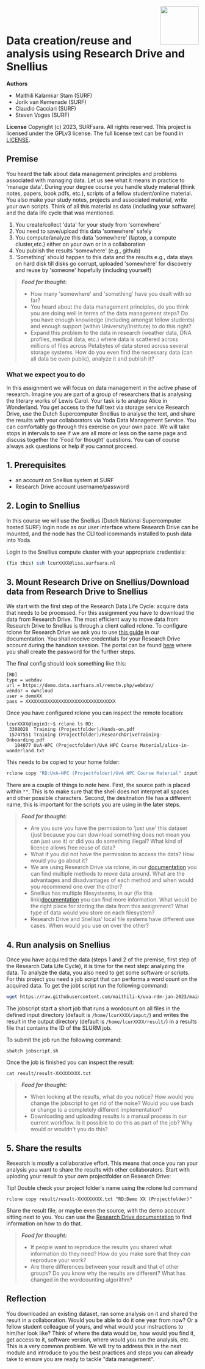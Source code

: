 <img align="right" src="images/surf.jpg" width="100px">
<br><br>


# Data creation/reuse and analysis using Research Drive and Snellius

**Authors**
- Maithili Kalamkar Stam (SURF)
- Jorik van Kemenade (SURF)
- Claudio Cacciari (SURF)
- Steven Voges (SURF)

**License**
Copyright (c) 2023, SURFsara. All rights reserved.
This project is licensed under the GPLv3 license.
The full license text can be found in [LICENSE](LICENSE).

## Premise
You heard the talk about data management principles and problems associated with managing data. Let us see what it means in practice to 'manage data'. During your degree course you handle study material (think notes, papers, book pdfs, etc.), scripts of a fellow student/online material. You also make your study notes, projects and associated material, write your own scripts. Think of all this material as data (including your software) and the data life cycle that was mentioned.  

1. You create/collect 'data' for your study from 'somewhere' 
2. You need to save/upload this data 'somewhere' safely
3. You compute/analyze this data 'somewhere' (laptop, a compute cluster,etc.) either on your own or in a collaboration
4. You publish the results 'somewhere' (e.g., github)
5. 'Something' should happen to this data and the results e.g., data stays on hard disk till disks go corrupt, uploaded 'somewhere' for discovery and reuse by 'someone' hopefully (including yourself)

> **_Food for thought:_**
>
> * How many 'somewhere' and 'something' have you dealt with so far? 
> * You heard about the data management principles, do you think you are doing well in terms of the data management steps? Do you have enough knowledge (including amongst fellow students) and enough support (within University/Institute) to do this right?
> * Expand this problem to the data in research (weather data, DNA profiles, medical data, etc.) where data is scattered across millions of files across Petabytes of data stored across several storage systems. How do you even find the necessary data (can all data be even public), analyze it and publish it?


### What we expect you to do
In this assignment we will focus on data management in the active phase of research. Imagine you are part of a group of researchers that is analysing the literary works of Lewis Carol. Your task is to analyse Alice in Wonderland. You get access to the full text via storage service Research Drive, use the Dutch Supercomputer Snellius to analyse the text, and share the results with your collaborators via Yoda Data Management Service. You can comfortably go through this exercise on your own pace. We will take stops in intervals to see if we are all more or less on the same page and discuss together the 'Food for thought' questions. You can of course always ask questions or help if you cannot proceed.

## 1. Prerequisites

- an account on Snellius system at SURF
- Research Drive account username/password

## 2. Login to Snellius

In this course we will use the Snellius (Dutch National Supercomputer hosted SURF) login node as our user interface where Research Drive can be mounted, and the node has the CLI tool icommands installed to push data into Yoda.

Login to the Snellius compute cluster with your appropriate credentials:

```sh
(fix this) ssh lcurXXXX@lisa.surfsara.nl
```

## 3. Mount Research Drive on Snellius/Download data from Research Drive to Snellius

We start with the first step of the Research Data Life Cycle: acquire data that needs to be processed. For this assignment you have to download the data from Research Drive. The most efficient way to move data from Research Drive to Snellius is through a client called rclone. To configure rclone for Research Drive we ask you to use [this guide](https://wiki.surfnet.nl/display/RDRIVE/Access+Research+Drive+via+Rclone) in our documentation. You shall receive credentials for your Research Drive account during the handson session. The portal can be found [here](https://demo.data.surfsara.nl) where you shall create the password for the further steps.

The final config should look something like this:

```
[RD]
type = webdav
url = https://demo.data.surfsara.nl/remote.php/webdav/
vendor = owncloud
user = demoXX
pass = XXXXXXXXXXXXXXXXXXXXXXXXXXXXXXXXX
```

Once you have configured rclone you can inspect the remote location:

```
lcurXXXX@login3:~$ rclone ls RD:
 3308028  Training (Projectfolder)/Hands-on.pdf
 15747551 Training (Projectfolder)/ResearchDriveTraining-Onboarding.pdf
   104077 UvA-HPC (Projectfolder)/UvA HPC Course Material/alice-in-wonderland.txt
```
This needs to be copied to your home folder:

```sh
rclone copy "RD:UvA-HPC (Projectfolder)/UvA HPC Course Material" input
```

There are a couple of things to note here. First, the source path is placed within `""`. This is to make sure that the shell does not interpret all spaces and other possible characters. Second, the desitnation file has a different name, this is important for the scripts you are using in the later steps.

> **_Food for thought:_**
> * Are you sure you have the permission to 'just use' this dataset (just because you can download something does not mean you can just use it) or did you do something illegal? What kind of licence allows free reuse of data?
> * What if you did not have the permission to access the data? How would you go about it?
> * We are using Research Drive via rclone, in our [documentation](https://wiki.surfnet.nl/display/RDRIVE/How+to+upload+or+download+your+files) you can find multiple methods to move data around. What are the advantages and disadvantages of each method and when would you recommend one over the other?
> * Snellius has multiple filesystesms, in our (fix this link)[documentation](https://servicedesk.surf.nl/wiki/display/WIKI/Lisa+hardware+and+file+systems) you can find more information. What would be the right place for storing the data from this assignment? What type of data would you store on each filesystem?
> * Research Drive and Snellius' local file systems have different use cases. When would you use on over the other?

## 4. Run analysis on Snellius
Once you have acquired the data (steps 1 and 2 of the premise, first step of the Research Data Life Cycle), it is time for the next step: analyzing the data. To analyze the data, you also need to get some software or scripts. For this project you need a job script that can performa a word count on the acquired data. To get the jobt script run the following command: 

```sh
wget https://raw.githubusercontent.com/maithili-k/uva-rdm-jan-2023/main/2-data-creation-and-analysis/jobscript.sh
```

The jobscript start a short job that runs a wordcount on all files in the defined input directory (default is `/home/lcurXXXX/input/`) and writes the result in the output directory (default is `/home/lcurXXXX/result/`) in a results file that contains the ID of the SLURM job.

To submit the job run the following command:

```
sbatch jobscript.sh
```

Once the job is finished you can inspect the result:

```
cat result/result-XXXXXXXXX.txt
````

> **_Food for thought:_**
> * When looking at the results, what do you notice? How would you change the jobscript to get rid of the noise? Would you use bash or change to a completely different implementation?
> * Downloading and uploading results is a manual process in our current workflow. Is it possible to do this as part of the job? Why would or wouldn't you do this?

## 5. Share the results
Research is mostly a collaborative effort. This means that once you ran your analysis you want to share the results with other collaborators. Start with uploding your result to your _own_ projectfolder on Research Drive:

Tip! Double check your project folder's name using the rclone lsd command

```
rclone copy result/result-XXXXXXXXX.txt "RD:Demo XX (Projectfolder)"
```

Share the result file, or maybe even the source, with the demo account sitting next to you. You can use the [Research Drive documentation](https://wiki.surfnet.nl/display/RDRIVE/How+to+share+a+folder+or+file) to find information on how to do that.

> **_Food for thought:_**
> * If people want to reproduce the results you shared what information do they need? How do you make sure that they _can_ reproduce your work?
> * Are there differences between your result and that of other groups? Do you know why the results are different? What has changed in the wordcounting algorithm?

## Reflection
You downloaded an existing dataset, ran some analysis on it and shared the result in a collaboration. Would you be able to do it one year from now? Or a fellow student colleague of yours, and what would your instructions to him/her look like? Think of where the data would be, how would you find it, get access to it, software version, where would you run the analysis, etc. This is a very common problem. We will try to address this in the next module and introduce to you the best practices and steps you can already take to ensure you are ready to tackle "data management".

